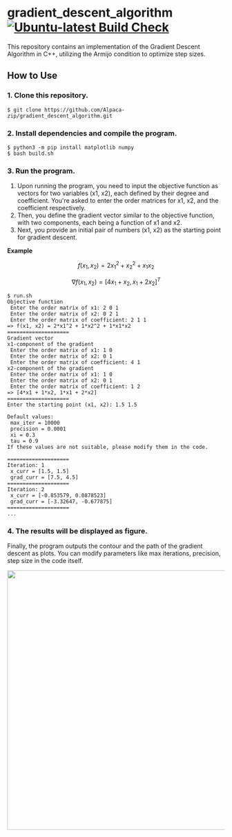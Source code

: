# gradient_descent_algorithm  [![Ubuntu-latest Build Check](https://github.com/Alpaca-zip/gradient_descent_algorithm/actions/workflows/build-check-bot.yml/badge.svg?event=push)](https://github.com/Alpaca-zip/gradient_descent_algorithm/actions/workflows/build-check-bot.yml)
This repository contains an implementation of the Gradient Descent Algorithm in C++, utilizing the Armijo condition to optimize step sizes.

## How to Use

### 1. Clone this repository.
```
$ git clone https://github.com/Alpaca-zip/gradient_descent_algorithm.git
```
### 2. Install dependencies and compile the program.
```
$ python3 -m pip install matplotlib numpy
$ bash build.sh
```
### 3. Run the program. 
1. Upon running the program, you need to input the objective function as vectors for two variables (x1, x2), each defined by their degree and coefficient. You're asked to enter the order matrices for x1, x2, and the coefficient respectively.
2. Then, you define the gradient vector similar to the objective function, with two components, each being a function of x1 and x2.
3. Next, you provide an initial pair of numbers (x1, x2) as the starting point for gradient descent.

**Example**

$$
f(x_{1}, x_{2}) = 2x_{1}^2+x_{2}^2+x_{1}x_{2}
$$

$$
\nabla f(x_{1}, x_{2}) = [4x_{1}+x_{2}, x_{1}+2x_{2}]^T
$$
```
$ run.sh
Objective function
 Enter the order matrix of x1: 2 0 1
 Enter the order matrix of x2: 0 2 1
 Enter the order matrix of coefficient: 2 1 1
=> f(x1, x2) = 2*x1^2 + 1*x2^2 + 1*x1*x2
====================
Gradient vector
x1-component of the gradient
 Enter the order matrix of x1: 1 0
 Enter the order matrix of x2: 0 1
 Enter the order matrix of coefficient: 4 1
x2-component of the gradient
 Enter the order matrix of x1: 1 0
 Enter the order matrix of x2: 0 1
 Enter the order matrix of coefficient: 1 2
=> [4*x1 + 1*x2, 1*x1 + 2*x2]
====================
Enter the starting point (x1, x2): 1.5 1.5

Default values:
 max_iter = 10000
 precision = 0.0001
 xi = 0.3
 tau = 0.9
If these values are not suitable, please modify them in the code.

====================
Iteration: 1
 x_curr = [1.5, 1.5]
 grad_curr = [7.5, 4.5]
====================
Iteration: 2
 x_curr = [-0.853579, 0.0878523]
 grad_curr = [-3.32647, -0.677875]
====================
...
```
### 4. The results will be displayed as figure.
Finally, the program outputs the contour and the path of the gradient descent as plots. You can modify parameters like max iterations, precision, step size in the code itself.

<img src="https://github.com/Alpaca-zip/dijkstra_algorithm/assets/84959376/e33b595b-f3d9-4204-aa60-29cc5580e4a5" width="600px">
